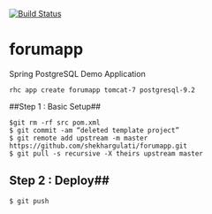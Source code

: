 [![Build Status](https://travis-ci.org/zhfall/forumapp-openshift.png)](https://travis-ci.org/zhfall/forumapp-openshift)

forumapp
========

Spring PostgreSQL Demo Application


```
rhc app create forumapp tomcat-7 postgresql-9.2
````

##Step 1 : Basic Setup##

```
$git rm -rf src pom.xml
$ git commit -am “deleted template project”
$ git remote add upstream -m master https://github.com/shekhargulati/forumapp.git
$ git pull -s recursive -X theirs upstream master
```
## Step 2 : Deploy##

```
$ git push
```
